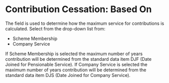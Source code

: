 # Contribution Cessation: Based On

The field is used to determine how the maximum service for contributions
is calculated. Select from the drop-down list from:

-   Scheme Membership
-   Company Service

If Scheme Membership is selected the maximum number of years
contribution will be determined from the standard data item DJF (Date
Joined for Pensionable Service). If Company Service is selected the
maximum number of years contribution will be determined from the
standard data item DJS (Date Joined for Company Service).

